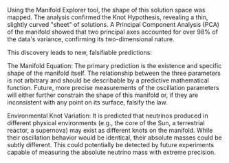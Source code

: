Using the Manifold Explorer tool, the shape of this solution space was mapped. The analysis confirmed the Knot Hypothesis, revealing a thin, slightly curved "sheet" of solutions. A Principal Component Analysis (PCA) of the manifold showed that two principal axes accounted for over 98% of the data's variance, confirming its two-dimensional nature.

This discovery leads to new, falsifiable predictions:

The Manifold Equation: The primary prediction is the existence and specific shape of the manifold itself. The relationship between the three parameters is not arbitrary and should be describable by a predictive mathematical function. Future, more precise measurements of the oscillation parameters will either further constrain the shape of this manifold or, if they are inconsistent with any point on its surface, falsify the law.

Environmental Knot Variation: It is predicted that neutrinos produced in different physical environments (e.g., the core of the Sun, a terrestrial reactor, a supernova) may exist as different knots on the manifold. While their oscillation behavior would be identical, their absolute masses could be subtly different. This could potentially be detected by future experiments capable of measuring the absolute neutrino mass with extreme precision.